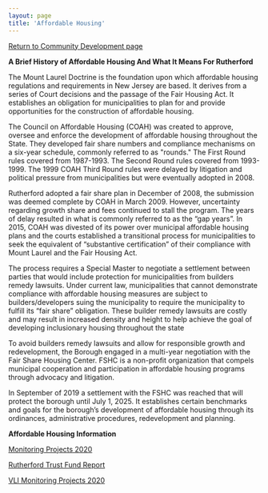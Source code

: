 ```yaml
---
layout: page
title: 'Affordable Housing'
---
```


[Return to Community Development page](/community-development/)


**A Brief History of Affordable Housing And What It Means For Rutherford**

The Mount Laurel Doctrine is the foundation upon which affordable housing regulations and requirements in New Jersey are based. It derives from a series of Court decisions and the passage of the Fair Housing Act. It establishes an obligation for municipalities to plan for and provide opportunities for the construction of affordable housing.

The Council on Affordable Housing (COAH) was created to approve, oversee and enforce the development of affordable housing throughout the State. They developed fair share numbers and compliance mechanisms on a six-year schedule, commonly referred to as "rounds." The First Round rules covered from 1987-1993. The Second Round rules covered from 1993-1999. The 1999 COAH Third Round rules were delayed by litigation and political pressure from municipalities but were eventually adopted in 2008. 

Rutherford adopted a fair share plan in December of 2008, the submission was deemed complete by COAH in March 2009. However, uncertainty regarding growth share and fees continued to stall the program. The years of delay resulted in what is commonly referred to as the “gap years”. In 2015, COAH was divested of its power over municipal affordable housing plans and the courts established a transitional process for municipalities to seek the equivalent of “substantive certification” of their compliance with Mount Laurel and the Fair Housing Act.

The process requires a Special Master to negotiate a settlement between parties that would include protection for municipalities from builders remedy lawsuits. Under current law, municipalities that cannot demonstrate compliance with affordable housing measures are subject to builders/developers suing the municipality to require the municipality to fulfill its “fair share” obligation. These builder remedy lawsuits are costly and may result in increased density and height to help achieve the goal of developing inclusionary housing throughout the state

To avoid builders remedy lawsuits and allow for responsible growth and redevelopment, the Borough engaged in a multi-year negotiation with the Fair Share Housing Center. FSHC is a non-profit organization that compels municipal cooperation and participation in affordable housing programs through advocacy and litigation. 

In September of 2019 a settlement with the FSHC was reached that will protect the borough until July 1, 2025. It establishes certain benchmarks and goals for the borough’s development of affordable housing through its ordinances, administrative procedures, redevelopment and planning.

**Affordable Housing Information**

[Monitoring Projects 2020](https://storage.googleapis.com/static.rutherford-nj.com/community-development/Monitoring%20Projects%202020%20-%20Rutherford.pdf)

[Rutherford Trust Fund Report](https://storage.googleapis.com/static.rutherford-nj.com/community-development/Rutherford%20Trust%20Fund%20Report%2012_31_2019%20(1).pdf)

[VLI Monitoring Projects 2020](https://storage.googleapis.com/static.rutherford-nj.com/community-development/VLI%20Monitoring%20Projects%202020%20-%20Rutherford.pdf)
